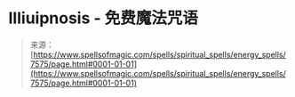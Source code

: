<!--yml

category: 未分类

date: 2024-06-12 18:42:39

-->

# Illiuipnosis - 免费魔法咒语

> 来源：[https://www.spellsofmagic.com/spells/spiritual_spells/energy_spells/7575/page.html#0001-01-01](https://www.spellsofmagic.com/spells/spiritual_spells/energy_spells/7575/page.html#0001-01-01)
